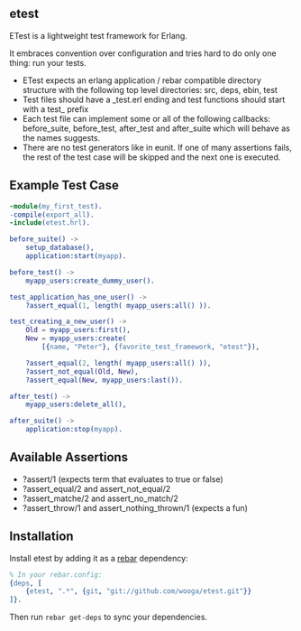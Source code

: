 ## etest

ETest is a lightweight test framework for Erlang.

It embraces convention over configuration and tries hard to do only one
thing: run your tests.

* ETest expects an erlang application / rebar compatible directory structure
with the following top level directories: src, deps, ebin, test
* Test files should have a \_test.erl ending and test functions should start
with a test\_ prefix
* Each test file can implement some or all of the following callbacks:
before\_suite, before\_test, after\_test and after\_suite which will behave as
the names suggests.
* There are no test generators like in eunit. If one of many assertions fails,
the rest of the test case will be skipped and the next one is executed.

## Example Test Case

```erlang
-module(my_first_test).
-compile(export_all).
-include(etest.hrl).

before_suite() ->
    setup_database(),
    application:start(myapp).

before_test() ->
    myapp_users:create_dummy_user().

test_application_has_one_user() ->
    ?assert_equal(1, length( myapp_users:all() )).

test_creating_a_new_user() ->
    Old = myapp_users:first(),
    New = myapp_users:create(
        [{name, "Peter"}, {favorite_test_framework, "etest"}),

    ?assert_equal(2, length( myapp_users:all() )),
    ?assert_not_equal(Old, New),
    ?assert_equal(New, myapp_users:last()).

after_test() ->
    myapp_users:delete_all(),

after_suite() ->
    application:stop(myapp).
```

## Available Assertions

* ?assert/1 (expects term that evaluates to true or false)
* ?assert_equal/2 and assert_not_equal/2
* ?assert_matche/2 and assert_no_match/2
* ?assert_throw/1 and assert_nothing_thrown/1 (expects a fun)

## Installation

Install etest by adding it as a [rebar](https://github.com/basho/rebar)
dependency:

```erlang
% In your rebar.config:
{deps, [
    {etest, ".*", {git, "git://github.com/wooga/etest.git"}}
]}.
```

Then run `rebar get-deps` to sync your dependencies.
